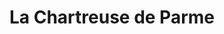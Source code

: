 ---
title: "La Chartreuse de Parme"
url: /sotteville-les-rouen/la-chartreuse-de-parme/
shop: Bäckerei
---